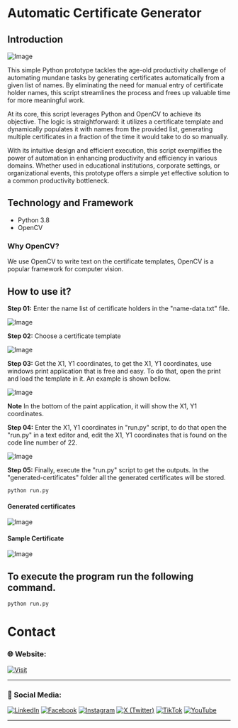 # Automatic Certificate Generator

## Introduction

![Image](github-readme-contents/banner.png)

This simple Python prototype tackles the age-old productivity challenge of automating mundane tasks by generating certificates automatically from a given list of names. By eliminating the need for manual entry of certificate holder names, this script streamlines the process and frees up valuable time for more meaningful work.

At its core, this script leverages Python and OpenCV to achieve its objective. The logic is straightforward: it utilizes a certificate template and dynamically populates it with names from the provided list, generating multiple certificates in a fraction of the time it would take to do so manually.

With its intuitive design and efficient execution, this script exemplifies the power of automation in enhancing productivity and efficiency in various domains. Whether used in educational institutions, corporate settings, or organizational events, this prototype offers a simple yet effective solution to a common productivity bottleneck.

## Technology and Framework

- Python 3.8
- OpenCV


### Why OpenCV?

We use OpenCV to write text on the certificate templates, OpenCV is a popular framework for computer vision.


## How to use it?

**Step 01:** Enter the name list of certificate holders in the "name-data.txt" file.

![Image](github-readme-contents/name-list.jpg)


**Step 02:** Choose a certificate template

![Image](github-readme-contents/certificate-template.jpg)

**Step 03:** Get the X1, Y1 coordinates, to get the X1, Y1 coordinates, use windows print application that is free and easy. To do that, open the print and load the template in it. An example is shown bellow.

![Image](github-readme-contents/xy-coordinates.gif)

**Note** In the bottom of the paint application, it will show the X1, Y1 coordinates.


**Step 04:** Enter the X1, Y1 coordinates in "run.py" script, to do that open the "run.py" in a text editor and, edit the X1, Y1 coordinates that is found on the code line number of 22.

![Image](github-readme-contents/code.jpg)


**Step 05:** Finally, execute the "run.py" script to get the outputs. In the "generated-certificates" folder all the generated certificates will be stored.

```
python run.py

```


#### Generated certificates

![Image](github-readme-contents/generated-certficiates.jpg)

#### Sample Certificate

![Image](github-readme-contents/sample-certificate.jpg)

## To execute the program run the following command. 

```
python run.py

```

# Contact

### 🌐 Website:
[![Visit](https://img.shields.io/badge/Visit%3A%20www.mpowerr.com-%23007ACC?style=flat&logo=google-chrome&logoColor=white&labelWidth=200)](https://www.mpowerr.com)

---

### 📱 Social Media:

[![LinkedIn](https://img.shields.io/badge/LinkedIn-%230077B5?style=for-the-badge&logo=linkedin&logoColor=white)](https://www.linkedin.com/company/mpowerr-info)
[![Facebook](https://img.shields.io/badge/Facebook-%231877F2?style=for-the-badge&logo=facebook&logoColor=white)](https://www.facebook.com/mpowerr.info)
[![Instagram](https://img.shields.io/badge/Instagram-%23E4405F?style=for-the-badge&logo=instagram&logoColor=white)](https://www.instagram.com/mpowerr.info)
[![X (Twitter)](https://img.shields.io/badge/X-%231DA1F2?style=for-the-badge&logo=x&logoColor=white)](https://x.com/MpowerrInfo)
[![TikTok](https://img.shields.io/badge/TikTok-%23000000?style=for-the-badge&logo=tiktok&logoColor=white)](https://www.tiktok.com/@mpowerr.info)
[![YouTube](https://img.shields.io/badge/YouTube-%23FF0000?style=for-the-badge&logo=youtube&logoColor=white)](https://www.youtube.com/@mpowerrinfo)

---
